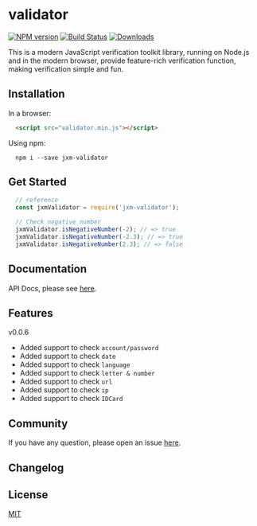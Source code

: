 
validator
===========================

[![NPM version](http://img.shields.io/npm/v/jxm-validator.svg)](https://npmjs.org/package/jxm-validator)
[![Build Status](https://travis-ci.org/sTdobTs/validator.svg?branch=master)](https://travis-ci.org/sTdobTs/validator)
[![Downloads](http://img.shields.io/npm/dm/jxm-validator.svg)](https://npmjs.org/package/jxm-validator)

This is a modern JavaScript verification toolkit library, running on Node.js and in the modern browser, provide feature-rich verification function, making verification simple and fun.

## Installation

In a browser:

```html
  <script src="validator.min.js"></script>
```

Using npm:

```shell
  npm i --save jxm-validator
```

## Get Started

```javascript
  // reference
  const jxmValidator = require('jxm-validator');

  // Check negative number
  jxmValidator.isNegativeNumber(-2); // => true
  jxmValidator.isNegativeNumber(-2.3); // => true
  jxmValidator.isNegativeNumber(2.3); // => false
```

## Documentation

API Docs, please see [here](https://github.com/sTdobTs/validator/blob/master/docs/APIs.md).

## Features

v0.0.6

* Added support to check `account/password`
* Added support to check `date`
* Added support to check `language`
* Added support to check `letter & number`
* Added support to check `url`
* Added support to check `ip`
* Added support to check `IDCard`

## Community

If you have any question, please open an issue [here](https://github.com/sTdobTs/validator/issues).

## Changelog



## License

[MIT](LICENSE)
